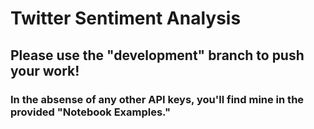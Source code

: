 # Twitter Sentiment Analysis

## Please use the "development" branch to push your work!

### In the absense of any other API keys, you'll find mine in the provided "Notebook Examples."
